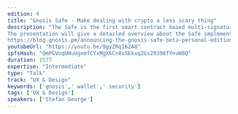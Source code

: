 ```yaml
---
edition: 4
title: "Gnosis Safe - Make dealing with crypto a less scary thing"
description: "The Safe is the first smart contract based multi-signature wallet targeting mobile users. Using smart contracts as proxies between users and dApps opens the door for many usability and security improvements. New access control schemes can be implemented to allow for 2FA and recovery mechanisms making private key management redundant. Transactions can be sent via relay services, which can be paid in any kind of token. Users won't need Ether anymore to interact with the Ethereum network. Usability and costs for dApps can be improved by batching transactions together making user flows simpler and more intuitive.
The presentation will give a detailed overview about the Safe implementation of the different features and how they can be used for future dApp development.More information and a download to the testnet beta can be found here:
https://blog.gnosis.pm/announcing-the-gnosis-safe-beta-personal-edition-19a69a4453e8"
youtubeUrl: "https://youtu.be/9gyZRq162A8"
ipfsHash: "QmPGVnqUHuUgnmfCYxMgX6Cn8iSEkxqZGs29398fYnvW8Q"
duration: 1577
expertise: "Intermediate"
type: "Talk"
track: "UX & Design"
keywords: ['gnosis',' wallet',' security']
tags: ['UX & Design']
speakers: ['Stefan George']
---
```

